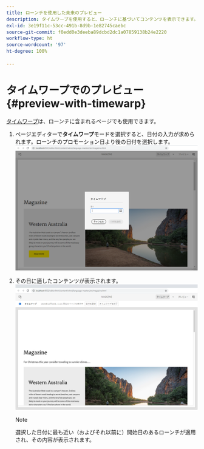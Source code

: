```yaml
---
title: ローンチを使用した未来のプレビュー
description: タイムワープを使用すると、ローンチに基づいてコンテンツを表示できます。
exl-id: 3e19f11c-53cc-491b-8d9b-1e82745caebc
source-git-commit: f0edd0e3deeba89dcbd2dc1a07859138b24e2220
workflow-type: ht
source-wordcount: '97'
ht-degree: 100%

---
```


# タイムワープでのプレビュー {#preview-with-timewarp}

[タイムワープ](/help/sites-cloud/authoring/features/page-versions.md#timewarp)は、ローンチに含まれるページでも使用できます。

1. ページエディターで&#x200B;**タイムワープ**モードを選択すると、日付の入力が求められます。ローンチのプロモーション日より後の日付を選択します。
   ![ページエディターからローンチをナビゲーション](/help/sites-cloud/authoring/assets/launches-timewarp-01.png)

1. その日に適したコンテンツが表示されます。
   ![ページエディターからローンチをナビゲーション](/help/sites-cloud/authoring/assets/launches-timewarp-02.png)

   >[!NOTE]
   >
   >選択した日付に最も近い（およびそれ以前に）開始日のあるローンチが適用され、その内容が表示されます。
